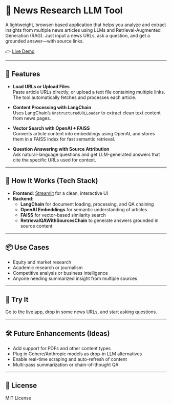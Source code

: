 # 🧠 News Research LLM Tool

A lightweight, browser-based application that helps you analyze and extract insights from multiple news articles using LLMs and Retrieval-Augmented Generation (RAG). Just input a news URLs, ask a question, and get a grounded answer—with source links.

👉 [Live Demo](https://news-research-llm.streamlit.app/)

---

## 🚀 Features

- **Load URLs or Upload Files**  
  Paste article URLs directly, or upload a text file containing multiple links. The tool automatically fetches and processes each article.

- **Content Processing with LangChain**  
  Uses LangChain’s `UnstructuredURLLoader` to extract clean text content from news pages.

- **Vector Search with OpenAI + FAISS**  
  Converts article content into embeddings using OpenAI, and stores them in a FAISS index for fast semantic retrieval.

- **Question Answering with Source Attribution**  
  Ask natural-language questions and get LLM-generated answers that cite the specific URLs used for context.

---

## 🔧 How It Works (Tech Stack)

- **Frontend**: [Streamlit](https://streamlit.io/) for a clean, interactive UI  
- **Backend**:
  - **LangChain** for document loading, processing, and QA chaining
  - **OpenAI Embeddings** for semantic understanding of articles
  - **FAISS** for vector-based similarity search
  - **RetrievalQAWithSourcesChain** to generate answers grounded in source content

---

## 📦 Use Cases

- Equity and market research  
- Academic research or journalism  
- Competitive analysis or business intelligence  
- Anyone needing summarized insight from multiple sources

---

## 🧪 Try It

Go to the [live app](https://news-research-llm.streamlit.app/), drop in some news URLs, and start asking questions.

---

## 🛠️ Future Enhancements (Ideas)

- Add support for PDFs and other content types  
- Plug in Cohere/Anthropic models as drop-in LLM alternatives  
- Enable real-time scraping and auto-refresh of content  
- Multi-pass summarization or chain-of-thought QA

---

## 📄 License

MIT License  

